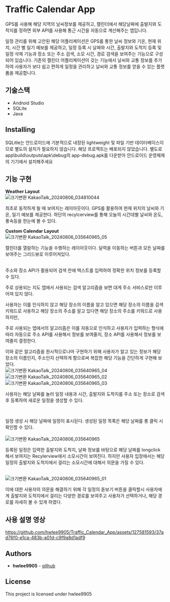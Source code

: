# Traffic Calendar App
GPS를 사용해 해당 지역의 날씨정보를 제공하고,
캘린더에서 해당날짜에 출발지와 도착지를 정하면 외부 API를 사용해 통근 시간을 자동으로 계산해주는 앱입니다.

일정 관리를 위해 고안된 해당 어플리케이션은 GPS를 통한 날씨 정보와 기온, 현재 위치, 시간 별 일기 예보를 제공하고, 
일정 등록 시 날짜와 시간, 출발지와 도착지 등록 및 일정 삭제 기능과 장소 또는 주소 검색, 소모 시간, 경로 검색을 보여주는 기능으로 구성되어 있습니다.
기존의 캘린더 어플리케이션이 갖는 기능에서 날씨와 교통 정보를 추가하여 사용자가 보다 쉽고 편하게 일정을 관리하고 날씨와 교통 정보를 얻을 수 있는 플랫폼을 제공합니다.
## 기술스택
- Android Studio
- SQLite
- Java

## Installing

SQLitle는 안드로이드에 기본적으로 내장된 lightweight 및 파일 기반 데이터베이스이므로 별도의 설치가 필요하지 않습니다.
해당 프로젝트는 배포되지 않았습니다.
별도로 app\build\outputs\apk\debug의 app-debug.apk를 다운받아 안드로이드 운영체제의 기기에서 설치해주세요

## 기능 구현
**Weather Layout**</br>
![크기변환 KakaoTalk_20240806_034810044](https://github.com/user-attachments/assets/b0429707-2291-4153-8504-ddaeab2d3c2f)

 최초로 동작하게 될 때 보여지는 레이아웃이다. GPS를 활용하여 현재 위치의 날씨와 기온, 일기 예보를 제공한다.
 하단의 recylcerview를 통해 오늘의 시간대별 날씨와 온도, 풍속등을 한눈에 볼 수 있다.</br>
 
**Custom Calendar Layout**</br>
![크기변환 KakaoTalk_20240806_035640965_05](https://github.com/user-attachments/assets/c55bc1a1-eaf1-41cb-9d90-c3737708fdf4)

캘린더를 열람하는 기능을 수행하는 레이아웃이다. 달력을 이동하는 버튼과 모든 날짜를 보여주는 그리드뷰로 이루어져있다. </br>

</br>
주소와 장소 API가 활용되어 검색 란에 텍스트를 입력하여 정확한 위치 정보를 등록할 수 있다. </br>

주로 상용되는 지도 앱에서 사용되는 검색 알고리즘을 보면 대게 주소 서비스로만 이루어져 있지 않다. 

사용자는 이를 인식하지 않고 해당 장소의 이름을 알고 있으면 해당 장소의 이름을 검색 키워드로 사용하고 해당 장소의 주소를 알고 있다면 해당 장소의 주소를 키워드로 사용하지만,

주로 사용되는 앱에서의 알고리즘은 이를 자동으로 인식하고 사용자가 입력하는 형식에 따라 자동으로 주소 API를 사용해서 정보를 보여줄지, 장소 API를 사용해서 정보를 보여줄지 결정한다.

이와 같은 알고리즘을 원시적으로나마 구현하기 위해 사용자가 알고 있는 정보가 해당 장소의 이름인지, 주소인지 선택하게 함으로써 복잡한 해당 기능을 간단하게 구현해 보았다.</br>
![크기변환 KakaoTalk_20240806_035640965_04](https://github.com/user-attachments/assets/c8be3217-4fad-4d75-b8e5-c85061fc7698)
![크기변환 KakaoTalk_20240806_035640965_02](https://github.com/user-attachments/assets/2212fa49-e5f1-4bcd-9805-a155a7f3d29a)
![크기변환 KakaoTalk_20240806_035640965_03](https://github.com/user-attachments/assets/a7c4bc5e-dbdf-444f-9494-a2e6e5bdd8b8)

사용자는 해당 날짜를 눌러 일정 내용과 시간, 출발지와 도착지를 주소 또는 장소로 검색 후 등록하여 새로운 일정을 생성할 수 있다. </br>

</br>

일정 생성 시 해당 날짜에 일정이 표시된다. 생성된 일정 목록은 해당 날짜를 롱 클릭 시 확인할 수 있다.</br>
</br>
![크기변환 KakaoTalk_20240806_035640965](https://github.com/user-attachments/assets/a30333cd-994d-4bb3-8ff5-fa2fa4ea99a9)

등록된 일정은 입력한 출발지와 도착지, 날짜 정보를 바탕으로 해당 날짜를 longclick 해서 보여지는 Recylerview에서 소모시간이 보여진다. 
하지만 사용자 입장에서는 해당 일정의 출발지와 도착지에서 걸리는 소모시간에 대해서 의문을 가질 수 있다. </br>
</br>

![크기변환 KakaoTalk_20240806_035640965_01](https://github.com/user-attachments/assets/4998e76d-9065-4e5d-b4ec-6ee1191d736f)


이에 대한 사용자의 의문을 해결하기 위해 각 일정의 돋보기 버튼을 클릭할시 사용자에게 출발지와 도착지에서 걸리는 다양한 경로를 보여주고 사용자가 선택하거나, 해당 경로를 자세히 볼 수 있게 하였다.

## 사용 설명 영상


https://github.com/hwlee9905/Traffic_Calendar_App/assets/127581593/37ad76f0-e1ca-483b-a01d-c9f9a8d1adf9





## Authors

* **hwlee9905** - [github](https://github.com/hwlee9905)

## License

This project is licensed under hwlee9905
